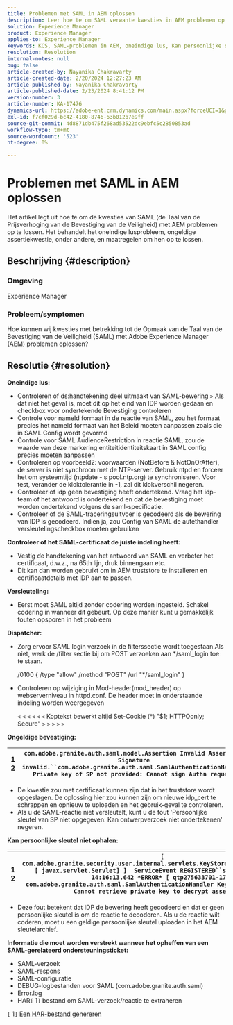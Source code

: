 ```yaml
---
title: Problemen met SAML in AEM oplossen
description: Leer hoe te om SAML verwante kwesties in AEM problemen op te lossen. Controleer of er een oneindige lusbewerking is en of het SAML-certificaat de juiste indeling heeft.
solution: Experience Manager
product: Experience Manager
applies-to: Experience Manager
keywords: KCS, SAML-problemen in AEM, oneindige lus, Kan persoonlijke sleutel niet ophalen, HAR1-bestand, SAML-verzoek, DEBUG-logbestanden voor SAML, com.adobe.granite.auth.saml, ervaringsmanager
resolution: Resolution
internal-notes: null
bug: false
article-created-by: Nayanika Chakravarty
article-created-date: 2/20/2024 12:27:23 AM
article-published-by: Nayanika Chakravarty
article-published-date: 2/23/2024 8:41:12 PM
version-number: 3
article-number: KA-17476
dynamics-url: https://adobe-ent.crm.dynamics.com/main.aspx?forceUCI=1&pagetype=entityrecord&etn=knowledgearticle&id=c34ad2cd-86cf-ee11-9079-6045bd006239
exl-id: f7cf029d-bc42-4180-8746-63b012b7e9ff
source-git-commit: 4d8871db475f268ad53522dc9ebfc5c2850853ad
workflow-type: tm+mt
source-wordcount: '523'
ht-degree: 0%

---
```


# Problemen met SAML in AEM oplossen


Het artikel legt uit hoe te om de kwesties van SAML (de Taal van de Prijsverhoging van de Bevestiging van de Veiligheid) met AEM problemen op te lossen. Het behandelt het oneindige lusprobleem, ongeldige assertiekwestie, onder andere, en maatregelen om hen op te lossen.

## Beschrijving {#description}


### <b>Omgeving</b>

Experience Manager



### <b>Probleem/symptomen</b>

Hoe kunnen wij kwesties met betrekking tot de Opmaak van de Taal van de Bevestiging van de Veiligheid (SAML) met Adobe Experience Manager (AEM) problemen oplossen?


## Resolutie {#resolution}


<b>Oneindige lus:</b>

- Controleren of ds:handtekening deel uitmaakt van SAML-bewering `>`  Als dat niet het geval is, moet dit op het eind van IDP worden gedaan en checkbox voor ondertekende Bevestiging controleren
- Controle voor nameId formaat in de reactie van SAML, zou het formaat precies het nameId formaat van het Beleid moeten aanpassen zoals die in SAML Config wordt gevormd
- Controle voor SAML AudienceRestriction in reactie SAML, zou de waarde van deze markering entiteitidentiteitskaart in SAML config precies moeten aanpassen
- Controleren op voorbeeld2: voorwaarden (NotBefore &amp; NotOnOrAfter), de server is niet synchroon met de NTP-server. Gebruik ntpd en forceer het om systeemtijd (ntpdate - s pool.ntp.org) te synchroniseren. Voor test, verander de kloktolerantie in -1, zal dit klokverschil negeren.
- Controleer of idp geen bevestiging heeft ondertekend. Vraag het idp-team of het antwoord is ondertekend en dat de bevestiging moet worden ondertekend volgens de saml-specificatie.
- Controleer of de SAML-traceringsuitvoer is gecodeerd als de bewering van IDP is gecodeerd. Indien ja, zou Config van SAML de autethandler versleutelingscheckbox moeten gebruiken


<b>Controleer of het SAML-certificaat de juiste indeling heeft:</b>

- Vestig de handtekening van het antwoord van SAML en verbeter het certificaat, d.w.z., na 65th lijn, druk binnengaan etc.
- Dit kan dan worden gebruikt om in AEM truststore te installeren en certificaatdetails met IDP aan te passen.


<b>Versleuteling:</b>

- Eerst moet SAML altijd zonder codering worden ingesteld. Schakel codering in wanneer dit gebeurt. Op deze manier kunt u gemakkelijk fouten opsporen in het probleem


<b>Dispatcher:</b>

- Zorg ervoor SAML login verzoek in de filterssectie wordt toegestaan.Als niet, werk de /filter sectie bij om POST verzoeken aan \*/saml_login toe te staan.



  /0100 { /type &quot;allow&quot; /method &quot;POST&quot; /url &quot;\*/saml_login&quot; }


- Controleren op wijziging in Mod-header(mod_header) op webserverniveau in httpd.conf. De header moet in onderstaande indeling worden weergegeven

  `<` `<` `<` `<` `<` `<`  Koptekst bewerkt altijd Set-Cookie (\*) &quot;$1; HTTPOonly; Secure&quot; `>` `>` `>` `>` `>`


<b>Ongeldige bevestiging:</b>


| 1<br>  2 | `com.adobe.granite.auth.saml.model.Assertion Invalid Assertion: Signature invalid.``com.adobe.granite.auth.saml.SamlAuthenticationHandler Private key of SP not provided: Cannot sign Authn request` |
| --- | --- |


- De kwestie zou met certificaat kunnen zijn dat in het truststore wordt opgeslagen. De oplossing hier zou kunnen zijn om nieuwe idp_cert te schrappen en opnieuw te uploaden en het gebruik-geval te controleren.
- Als u de SAML-reactie niet versleutelt, kunt u de fout &#39;Persoonlijke sleutel van SP niet opgegeven: Kan ontwerpverzoek niet ondertekenen&#39; negeren.


<b>Kan persoonlijke sleutel niet ophalen:</b>


| 1<br>  2 | `[ com.adobe.granite.security.user.internal.servlets.KeyStoreManagingServlet,1121, [ javax.servlet.Servlet] ]  ServiceEvent REGISTERED``saml.log:27.01.2019 14:16:13.642 *ERROR* [ qtp275633701-179]  com.adobe.granite.auth.saml.SamlAuthenticationHandler KeyStore uninitialized. Cannot retrieve private key to decrypt assertions.` |
| --- | --- |


- Deze fout betekent dat IDP de bewering heeft gecodeerd en dat er geen persoonlijke sleutel is om de reactie te decoderen. Als u de reactie wilt coderen, moet u een geldige persoonlijke sleutel uploaden in het AEM sleutelarchief.


<b>Informatie die moet worden verstrekt wanneer het opheffen van een SAML-gerelateerd ondersteuningsticket:</b>

- SAML-verzoek
- SAML-respons
- SAML-configuratie
- DEBUG-logbestanden voor SAML (com.adobe.granite.auth.saml)
- Error.log
- HAR`[` 1`]`  bestand om SAML-verzoek/reactie te extraheren


`[` 1`]`  [Een HAR-bestand genereren](https://help.tenderapp.com/kb/troubleshooting-your-tender-site/generating-an-har-file)
